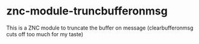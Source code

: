 znc-module-truncbufferonmsg
===========================

This is a ZNC module to truncate the buffer on message
(clearbufferonmsg cuts off too much for my taste)
